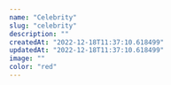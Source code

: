 ```yaml
---
name: "Celebrity"
slug: "celebrity"
description: ""
createdAt: "2022-12-18T11:37:10.618499"
updatedAt: "2022-12-18T11:37:10.618499"
image: ""
color: "red"
---
```

